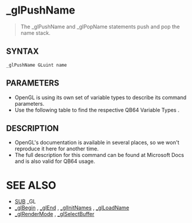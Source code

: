 # _glPushName
> The _glPushName and _glPopName statements push and pop the name stack.

## SYNTAX
`_glPushName GLuint name`

## PARAMETERS
* OpenGL is using its own set of variable types to describe its command parameters.
* Use the following table to find the respective QB64 Variable Types .


## DESCRIPTION
* OpenGL's documentation is available in several places, so we won't reproduce it here for another time.
* The full description for this command can be found at Microsoft Docs and is also valid for QB64 usage.


# SEE ALSO
* [SUB](SUB.md) _GL
* [_glBegin](_glBegin.md) , [_glEnd](_glEnd.md) , [_glInitNames](_glInitNames.md) , [_glLoadName](_glLoadName.md)
* [_glRenderMode](_glRenderMode.md) , [_glSelectBuffer](_glSelectBuffer.md)

